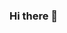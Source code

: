### Hi there 👋

<!--
**SaulAH/SaulAH** is a ✨ _special_ ✨ repository because its `README.md` (this file) appears on your GitHub profile.

Here are some ideas to get you started:

- 🔭 I’m currently working on Automotive Engineering
- 🌱 I’m currently learning data science 
- 👯 I’m looking to collaborate on data science
- 🤔 I’m looking for help with Python, Git, GitHub
- 💬 Ask me about how a car's engine works :car:
- 📫 How to reach me: saul.arranz.herrero@gmail.com
- 😄 Pronouns: SaulAH
- ⚡ Fun fact: I'm a traveller :airplane:, foodie :fork_and_knife:, cooker, mountain biker :mountain_bicyclist: and much more.

